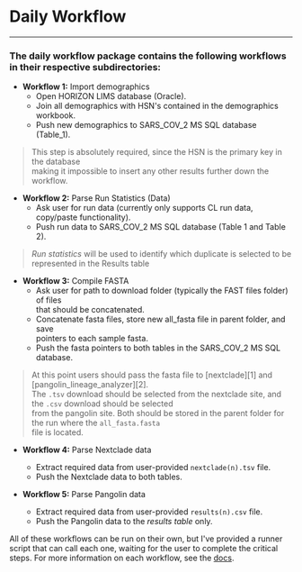 
# Daily Workflow
_______________________________________

### The daily workflow package contains the following workflows in their respective subdirectories:
 - **Workflow 1:** Import demographics
   - Open HORIZON LIMS database (Oracle).
   - Join all demographics with HSN's contained in the demographics workbook.
   - Push new demographics to SARS_COV_2 MS SQL database (Table_1).

  > This step is absolutely required, since the HSN is the primary key in the database<br>
  > making it impossible to insert any other results further down the workflow.

 - **Workflow 2:** Parse Run Statistics (Data)
   - Ask user for run data (currently only supports CL run data, copy/paste functionality).
   - Push run data to SARS_COV_2 MS SQL database (Table 1 and Table 2).

  > *Run statistics* will be used to identify which duplicate is selected to be represented in the
  > Results table

 - **Workflow 3:** Compile FASTA
   - Ask user for path to download folder (typically the FAST files folder) of files<br>that should be concatenated.
   - Concatenate fasta files, store new all_fasta file in parent folder, and save<br>pointers to each sample fasta.
   - Push the fasta pointers to both tables in the SARS_COV_2 MS SQL database.

  > At this point users should pass the fasta file to [nextclade][1] and [pangolin_lineage_analyzer][2].<br>
  > The `.tsv` download should be selected from the nextclade site, and the `.csv` download should be selected<br>
  > from the pangolin site.  Both should be stored in the parent folder for the run where the `all_fasta.fasta`<br>
  > file is located.

 - **Workflow 4:** Parse Nextclade data
   - Extract required data from user-provided `nextclade(n).tsv` file.
   - Push the Nextclade data to both tables.
 
 - **Workflow 5:** Parse Pangolin data
   - Extract required data from user-provided `results(n).csv` file.
   - Push the Pangolin data to the *results table* only.

All of these workflows can be run on their own, but I've provided a runner script that can call each one, waiting for the user
to complete the critical steps.  For more information on each workflow, see the [docs](docs/overview.md).

